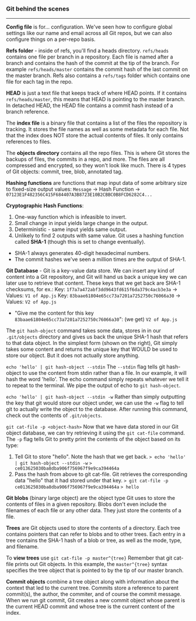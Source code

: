 ### Git behind the scenes
---
**Config file** is for... configuration. We've seen how to configure global settings like our name and email across all Git repos, but we can also configure things on a per-repo basis.

**Refs folder** - inside of refs, you'll find a heads directory. `refs/heads` contains one file per branch in a repository. Each file is named after a branch and contains the hash of the commit at the tip of the branch. For example `refs/heads/master` contains the commit hash of the last commit on the master branch. Refs also contains a `refs/tags` folder which contains one file for each tag in the repo.

**HEAD** is just a text file that keeps track of where HEAD points. If it contains `refs/heads/master`, this means that HEAD is pointing to the master branch. In detached HEAD, the HEAD file contains a commit hash instead of a branch reference.

The **index file** is a binary file that contains a list of the files the repository is tracking. It stores the file names as well as some metadata for each file. Not that the index does NOT store the actual contents of files. It only contains references to files.

The **objects directory** contains all the repo files. This is where Git stores the backups of files, the commits in a repo, and more. The files are all compressed and encrypted, so they won't look like much. There is 4 types of Git objects: commit, tree, blob, annotated tag.

**Hashing functions** are functions that map input data of some arbitrary size to fixed-size output values:
`Message` -> Hash Function -> `07123E1F482356C415F684407A3B8723E10B2CBBC0B8FCD6282C4...`

**Cryptographic Hash Functions**:
1. One-way function which is infeasible to invert.
2. Small change in input yields large change in the output.
3. Deterministic - same input yields same output.
4. Unlikely to find 2 outputs with same value.
Git uses a hashing function called **SHA-1** (though this is set to change eventually).
- SHA-1 always generates 40-digit hexadecimal numbers.
- The commit hashes we've seen a million times are the output of SHA-1.

**Git Database** - Git is a key-value data store. We can insert any kind of content into a Git repository, and Git will hand us back a unique key we can later use to retrieve that content. These keys that we get back are SHA-1 checksums, for ex.:
Key: `1f7a7a472abf3dd9643fd615f6da379c4acb3e3a` -> Values: `V1 of App.js`
Key: `83baae61804e65cc73a7201a7252750c76066a30` -> Values: `V2 of App.js`
 - "Give me the content for this key `83baae61804e65cc73a7201a7252750c76066a30`":
 (we get) `V2 of App.js`

The `git hash-object` command takes some data, stores in in our `.git/objects` directory and gives us back the unique SHA-1 hash that refers to that data object. In the simplest form (shown on the right), Git simply takes some content and returns the unique key that WOULD be used to store our object. But it does not actually store anything.

`echo 'hello' | git hash-object --stdin`
The `--stdin` flag tells git hash-object to use the content from stdin rather than a file. In our example, it will hash the word 'hello'. The echo command simply repeats whatever we tell it to repeat to the terminal. We pipe the output of echo to `git hash-object`.

`echo 'hello' | git hash-object --stdin -w`
Rather than simply outputting the key that git would store our object under, we can use the `-w` flag to tell git to actually write the object to the database. After running this command, check out the contents of `.git/objects`.

`git cat-file -p <object-hash>`
Now that we have data stored in our Git object database, we can try retrieving it using the 
`git cat-file` command. The `-p` flag tells Git to pretty print the contents of the object based on
its type:
1. Tell Git to store "hello". Note the hash that we get back.
`> echo 'hello' | git hash-object --stdin -w`
`> ce013625030ba8dba906f756967f9e9ca394464a`
2. Pass the hash from above to git cat-file. Git retrieves the corresponding data "hello" that it had stored under that key.
`> git cat-file -p ce013625030ba8dba906f756967f9e9ca394464a`
`> hello`

**Git blobs** (binary large object) are the object type Git uses to store the contents of files in a given repository. Blobs don't even include the filenames of each file or any other data. They just store the contents of a file.

**Trees** are Git objects used to store the contents of a directory. Each tree contains pointers that can refer to blobs and to other trees. Each entry in a tree contains the SHA-1 hash of a blob or tree, as well as the mode, type, and filename.

To **view trees** use `git cat-file -p master^{tree}`
Remember that git cat-file prints out Git objects. In this example, the `master^{tree}` syntax specifies the tree object that is pointed to by the tip of our master branch.

**Commit objects** combine a tree object along with information about the context that led to the current tree. Commits store a reference to parent commit(s), the author, the commiter, and of course the commit message.
When we run git commit, Git creates a new commit object whose parent is the current HEAD commit and whose tree is the current content of the index.